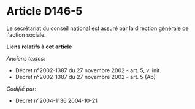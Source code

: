 # Article D146-5

Le secrétariat du conseil national est assuré par la direction générale de l'action sociale.

**Liens relatifs à cet article**

_Anciens textes_:

  - Décret n°2002-1387 du 27 novembre 2002 - art. 5, v. init.
  - Décret n°2002-1387 du 27 novembre 2002 - art. 5 (Ab)

_Codifié par_:

  - Décret n°2004-1136 2004-10-21

